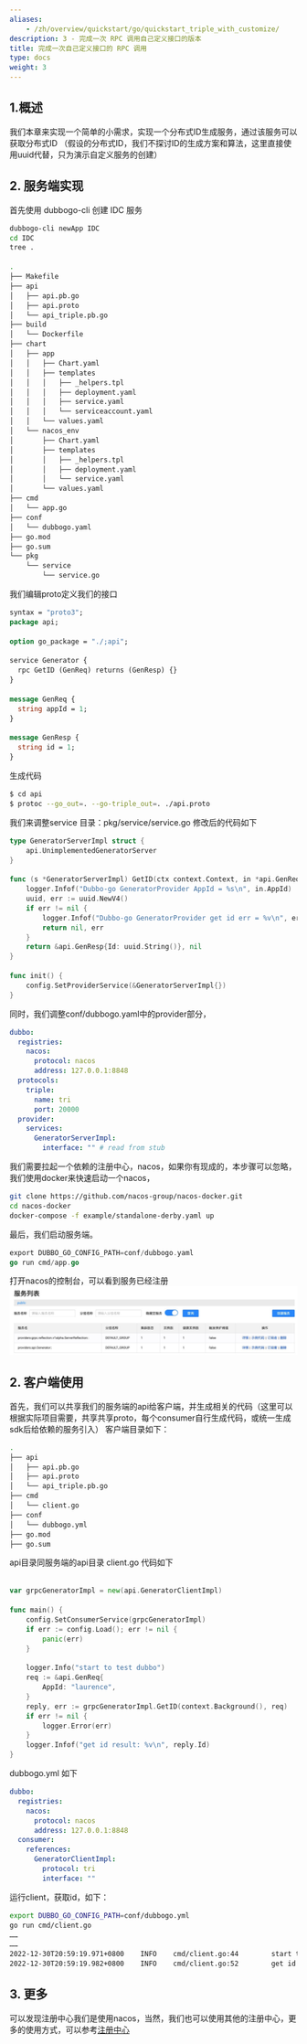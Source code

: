 ```yaml
---
aliases:
    - /zh/overview/quickstart/go/quickstart_triple_with_customize/
description: 3 - 完成一次 RPC 调用自己定义接口的版本
title: 完成一次自己定义接口的 RPC 调用
type: docs
weight: 3
---
```




## 1.概述
我们本章来实现一个简单的小需求，实现一个分布式ID生成服务，通过该服务可以获取分布式ID
（假设的分布式ID，我们不探讨ID的生成方案和算法，这里直接使用uuid代替，只为演示自定义服务的创建）

## 2. 服务端实现
首先使用 dubbogo-cli 创建 IDC 服务
```bash
dubbogo-cli newApp IDC
cd IDC
tree .

.
├── Makefile
├── api
│   ├── api.pb.go
│   ├── api.proto
│   └── api_triple.pb.go
├── build
│   └── Dockerfile
├── chart
│   ├── app
│   │   ├── Chart.yaml
│   │   ├── templates
│   │   │   ├── _helpers.tpl
│   │   │   ├── deployment.yaml
│   │   │   ├── service.yaml
│   │   │   └── serviceaccount.yaml
│   │   └── values.yaml
│   └── nacos_env
│       ├── Chart.yaml
│       ├── templates
│       │   ├── _helpers.tpl
│       │   ├── deployment.yaml
│       │   └── service.yaml
│       └── values.yaml
├── cmd
│   └── app.go
├── conf
│   └── dubbogo.yaml
├── go.mod
├── go.sum
└── pkg
    └── service
        └── service.go

```

我们编辑proto定义我们的接口

```protobuf
syntax = "proto3";
package api;

option go_package = "./;api";

service Generator {
  rpc GetID (GenReq) returns (GenResp) {}
}

message GenReq {
  string appId = 1;
}

message GenResp {
  string id = 1;
}
```

生成代码

```bash
$ cd api
$ protoc --go_out=. --go-triple_out=. ./api.proto
```

我们来调整service
目录：pkg/service/service.go
修改后的代码如下

```go
type GeneratorServerImpl struct {
	api.UnimplementedGeneratorServer
}

func (s *GeneratorServerImpl) GetID(ctx context.Context, in *api.GenReq) (*api.GenResp, error) {
	logger.Infof("Dubbo-go GeneratorProvider AppId = %s\n", in.AppId)
	uuid, err := uuid.NewV4()
	if err != nil {
		logger.Infof("Dubbo-go GeneratorProvider get id err = %v\n", err)
		return nil, err
	}
	return &api.GenResp{Id: uuid.String()}, nil
}

func init() {
	config.SetProviderService(&GeneratorServerImpl{})
}
```
同时，我们调整conf/dubbogo.yaml中的provider部分，
```yaml
dubbo:
  registries:
    nacos:
      protocol: nacos
      address: 127.0.0.1:8848
  protocols:
    triple:
      name: tri
      port: 20000
  provider:
    services:
      GeneratorServerImpl:
        interface: "" # read from stub
```
我们需要拉起一个依赖的注册中心，nacos，如果你有现成的，本步骤可以忽略，我们使用docker来快速启动一个nacos，

```bash
git clone https://github.com/nacos-group/nacos-docker.git
cd nacos-docker
docker-compose -f example/standalone-derby.yaml up
```

最后，我们启动服务端。
```go
export DUBBO_GO_CONFIG_PATH=conf/dubbogo.yaml 
go run cmd/app.go  
```
打开nacos的控制台，可以看到服务已经注册
![img](/imgs/docs3-v2/golang-sdk/quickstart/nacos.jpg)


## 2. 客户端使用
首先，我们可以共享我们的服务端的api给客户端，并生成相关的代码（这里可以根据实际项目需要，共享共享proto，每个consumer自行生成代码，或统一生成sdk后给依赖的服务引入）
客户端目录如下：
```bash
.
├── api
│   ├── api.pb.go
│   ├── api.proto
│   └── api_triple.pb.go
├── cmd
│   └── client.go
├── conf
│   └── dubbogo.yml
├── go.mod
├── go.sum

```
api目录同服务端的api目录
client.go 代码如下
```go

var grpcGeneratorImpl = new(api.GeneratorClientImpl)

func main() {
	config.SetConsumerService(grpcGeneratorImpl)
	if err := config.Load(); err != nil {
		panic(err)
	}

	logger.Info("start to test dubbo")
	req := &api.GenReq{
		AppId: "laurence",
	}
	reply, err := grpcGeneratorImpl.GetID(context.Background(), req)
	if err != nil {
		logger.Error(err)
	}
	logger.Infof("get id result: %v\n", reply.Id)
}

```

dubbogo.yml 如下
```yaml
dubbo:
  registries:
    nacos:
      protocol: nacos
      address: 127.0.0.1:8848
  consumer:
    references:
      GeneratorClientImpl:
        protocol: tri
        interface: ""
```

运行client，获取id，如下：

```bash
export DUBBO_GO_CONFIG_PATH=conf/dubbogo.yml
go run cmd/client.go
……
……
2022-12-30T20:59:19.971+0800    INFO    cmd/client.go:44        start to test dubbo
2022-12-30T20:59:19.982+0800    INFO    cmd/client.go:52        get id result: aafd9c73-4014-4d67-a67f-5d107105647b

```
## 3. 更多

可以发现注册中心我们是使用nacos，当然，我们也可以使用其他的注册中心，更多的使用方式，可以参考[注册中心](/zh-cn/docs3-v2/golang-sdk/tutorial/develop/registry/)